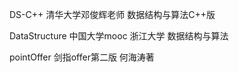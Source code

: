   DS-C++ 清华大学邓俊辉老师 数据结构与算法C++版
  
  DataStructure  中国大学mooc 浙江大学 数据结构与算法

  pointOffer  剑指offer第二版  何海涛著
